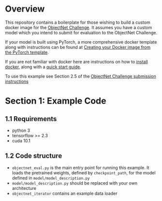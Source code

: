 # Overview
This repository contains a boilerplate for those wishing to build a custom docker image for the [ObjectNet Challenge](https://eval.ai/web/challenges/challenge-page/726/overview). It assumes you have a custom model which you intend to submit for evaluation to the ObjectNet Challenge.

If your model is built using PyTorch, a more comprehensive docker template along with instructions can be found at [Creating your Docker image from the PyTorch template](https://abarbu.github.io/objectnet-challenge-doc-ibm-dev/dockerfile-from-template.html).

If you are not familiar with docker here are instructions on how to [install docker](https://docs.docker.com/install/), along with a [quick start guide](https://docs.docker.com/get-started/).

To use this example see Section 2.5 of the [ObjectNet Challenge submission instructions](https://abarbu.github.io/objectnet-challenge-doc-ibm-dev/dockerfile-from-scratch.html)

# Section 1: Example Code
## 1.1 Requirements
- python 3
- tensorflow >= 2.3
- cuda 10.1


## 1.2 Code structure
- `objectnet_eval.py` is the main entry point for running this example. It loads the pretrained weights, defined by `checkpoint_path`, for the model defined in `model/model_description.py`
- `model/model_description.py` should be replaced with your own architecture
- `objectnet_iterator` contains an example data loader 

